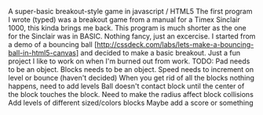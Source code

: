  A super-basic breakout-style game in javascript / HTML5
 The first program I wrote (typed) was a breakout game from a manual
 for a Timex Sinclair 1000, this kinda brings me back. This program
 is much shorter as the one for the Sinclair was in BASIC.
 Nothing fancy, just an excercise. I started from
 a demo of a bouncing ball [http://cssdeck.com/labs/lets-make-a-bouncing-ball-in-html5-canvas]
 and decided to make a basic breakout.
 Just a fun project I like to work on when I'm burned out from work.
 TODO:
     Pad needs to be an object.
     Blocks needs to be an object.
     Speed needs to increment on level or bounce (haven't decided)
     When you get rid of all the blocks nothing happens, need
         to add levels
     Ball doesn't contact block until the center of the block touches
         the block. Need to make the radius affect block collisions
     Add levels of different sized/colors blocks
     Maybe add a score or something


